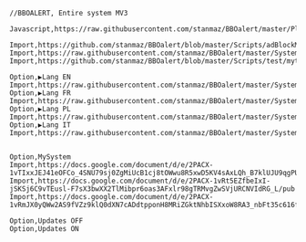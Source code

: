     //BBOALERT, Entire system MV3

    Javascript,https://raw.githubusercontent.com/stanmaz/BBOalert/master/Plugins/stanmazPluginMV23.js

    Import,https://github.com/stanmaz/BBOalert/blob/master/Scripts/adBlockMV3.js
    Import,https://raw.githubusercontent.com/stanmaz/BBOalert/master/Systems/stanmaz/my_scripts.md
    Import,https://github.com/stanmaz/BBOalert/blob/master/Scripts/test/myturn.txt

    Option,▶Lang EN
    Import,https://raw.githubusercontent.com/stanmaz/BBOalert/master/Systems/stanmaz/lang_en.md
    Option,▶Lang FR
    Import,https://raw.githubusercontent.com/stanmaz/BBOalert/master/Systems/stanmaz/lang_fr.md
    Option,▶Lang PL
    Import,https://raw.githubusercontent.com/stanmaz/BBOalert/master/Systems/stanmaz/lang_pl.md
    Option,▶Lang IT
    Import,https://raw.githubusercontent.com/stanmaz/BBOalert/master/Systems/stanmaz/lang_it.md


    Option,MySystem
    Import,https://docs.google.com/document/d/e/2PACX-1vTIxxJEJ41eOFCo_4SNU79sj0ZgMiUcB1cj8tOWwu8R5xwD5KV4sAxLQh_B7klUJU9qgPUh5rRmixYO/pub
    Import,https://docs.google.com/document/d/e/2PACX-1vRt5EZfbeIxI-jSKSj6C9vTEusl-F7sX3bwXX2TlMibpr6oas3AFxlr98gTRMvgZwSVjURCNVIdRG_L/pub
    Import,https://docs.google.com/document/d/e/2PACX-1vRmJX0yQWw2AS9fVZz9klQ0dXN7cADdtpponH8MRiZGktNhbISXxoW8RA3_nbFt35c616f6BYf2y2aQ/pub

    Option,Updates OFF
    Option,Updates ON
